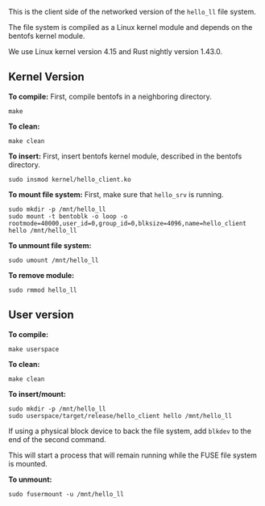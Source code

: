 This is the client side of the networked version of the `hello_ll` file system.

The file system is compiled as a Linux kernel module and depends on the
bentofs kernel module.

We use Linux kernel version 4.15 and Rust nightly version 1.43.0.

## Kernel Version
**To compile:**
First, compile bentofs in a neighboring directory.
```
make
```

**To clean:**
```
make clean
```

**To insert:**
First, insert bentofs kernel module, described in the bentofs directory.
```
sudo insmod kernel/hello_client.ko
```

**To mount file system:**
First, make sure that `hello_srv` is running.
```
sudo mkdir -p /mnt/hello_ll
sudo mount -t bentoblk -o loop -o rootmode=40000,user_id=0,group_id=0,blksize=4096,name=hello_client hello /mnt/hello_ll
```

**To unmount file system:**
```
sudo umount /mnt/hello_ll
```

**To remove module:**
```
sudo rmmod hello_ll
```

## User version
**To compile:**
```
make userspace
```

**To clean:**
```
make clean
```

**To insert/mount:**
```
sudo mkdir -p /mnt/hello_ll
sudo userspace/target/release/hello_client hello /mnt/hello_ll
```
If using a physical block device to back the file system, add ```blkdev``` to the end of the second command.

This will start a process that will remain running while the FUSE file system is mounted.

**To unmount:**
```
sudo fusermount -u /mnt/hello_ll
```
